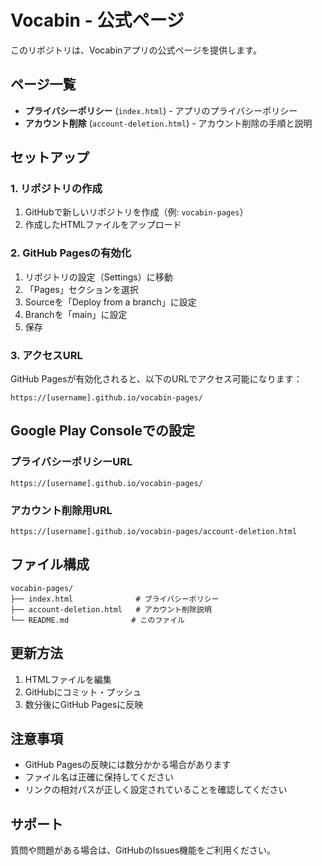 # Vocabin - 公式ページ

このリポジトリは、Vocabinアプリの公式ページを提供します。

## ページ一覧

- **プライバシーポリシー** (`index.html`) - アプリのプライバシーポリシー
- **アカウント削除** (`account-deletion.html`) - アカウント削除の手順と説明

## セットアップ

### 1. リポジトリの作成
1. GitHubで新しいリポジトリを作成（例: `vocabin-pages`）
2. 作成したHTMLファイルをアップロード

### 2. GitHub Pagesの有効化
1. リポジトリの設定（Settings）に移動
2. 「Pages」セクションを選択
3. Sourceを「Deploy from a branch」に設定
4. Branchを「main」に設定
5. 保存

### 3. アクセスURL
GitHub Pagesが有効化されると、以下のURLでアクセス可能になります：
```
https://[username].github.io/vocabin-pages/
```

## Google Play Consoleでの設定

### プライバシーポリシーURL
```
https://[username].github.io/vocabin-pages/
```

### アカウント削除用URL
```
https://[username].github.io/vocabin-pages/account-deletion.html
```

## ファイル構成

```
vocabin-pages/
├── index.html              # プライバシーポリシー
├── account-deletion.html   # アカウント削除説明
└── README.md              # このファイル
```

## 更新方法

1. HTMLファイルを編集
2. GitHubにコミット・プッシュ
3. 数分後にGitHub Pagesに反映

## 注意事項

- GitHub Pagesの反映には数分かかる場合があります
- ファイル名は正確に保持してください
- リンクの相対パスが正しく設定されていることを確認してください

## サポート

質問や問題がある場合は、GitHubのIssues機能をご利用ください。
